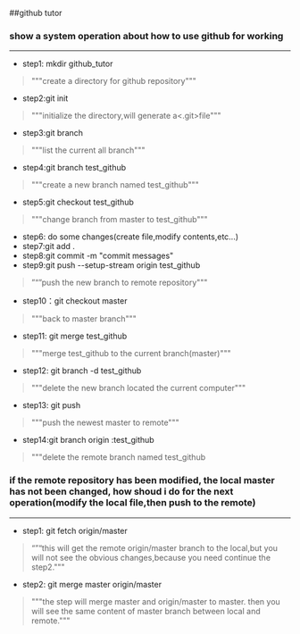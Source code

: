 ##github tutor
### show a system operation about how to use github for working
---
- step1: mkdir github_tutor 
> """create a directory for github repository"""
- step2:git init
> """initialize the directory,will generate a<.git>file"""
- step3:git branch  
> """list the current all branch"""
- step4:git branch test_github
> """create a new branch named test_github"""
- step5:git checkout test_github
> """change branch from master to test_github"""
- step6: do some changes(create file,modify contents,etc...)
- step7:git add .
- step8:git commit -m "commit messages"
- step9:git push --setup-stream  origin test_github
> ”“”push the new branch to remote repository"""
- step10：git checkout master
> """back to master branch"""
- step11:  git merge test_github
> """merge test_github to the current branch(master)"""
- step12: git branch -d test_github
> """delete the new branch located the current computer"""
- step13: git push
> """push the newest master to remote"""
- step14:git branch origin :test_github
> """delete the remote branch named test_github


### if the remote repository has been modified, the local master has not been changed, how shoud i do for the next operation(modify the local file,then push to the remote)
---
- step1: git fetch origin/master 
> “”“this will get the remote origin/master branch to the local,but you will not see the obvious changes,because you need continue the step2."""
- step2: git merge master origin/master
> """the step will merge master and origin/master to master. then you will see the same content of master branch between local and remote."""

